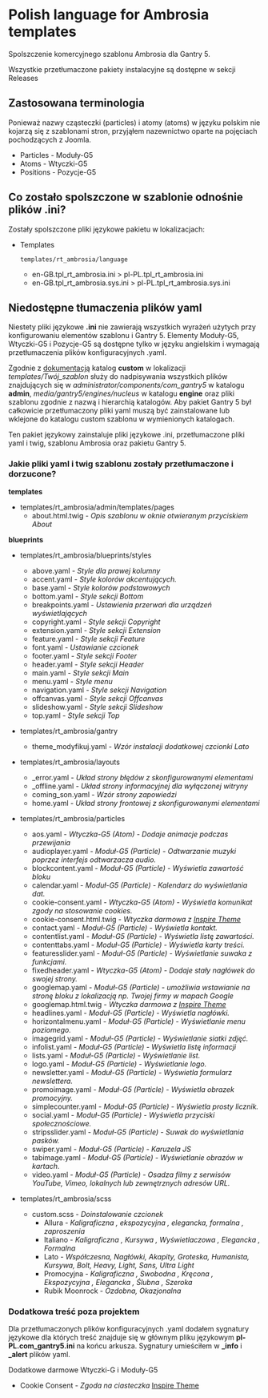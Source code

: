 # Polish language for Ambrosia templates

Spolszczenie komercyjnego szablonu Ambrosia dla Gantry 5.

Wszystkie przetłumaczone pakiety instalacyjne są dostępne w sekcji Releases

## Zastosowana terminologia

Ponieważ nazwy cząsteczki (particles) i atomy (atoms) w języku polskim nie kojarzą się z szablonami stron, przyjąłem nazewnictwo oparte na pojęciach pochodzących z Joomla.

* Particles - Moduły-G5
* Atoms - Wtyczki-G5
* Positions - Pozycje-G5

## Co zostało spolszczone w szablonie odnośnie plików .ini?

Zostały spolszczone pliki językowe pakietu w lokalizacjach:

* Templates

  `templates/rt_ambrosia/language`

  * en-GB.tpl_rt_ambrosia.ini > pl-PL.tpl_rt_ambrosia.ini
  * en-GB.tpl_rt_ambrosia.sys.ini > pl-PL.tpl_rt_ambrosia.sys.ini

## Niedostępne tłumaczenia plików yaml

Niestety pliki językowe **.ini** nie zawierają wszystkich wyrażeń użytych przy konfigurowaniu elementów szablonu i Gantry 5. Elementy Moduły-G5, Wtyczki-G5 i Pozycje-G5 są dostępne tylko w języku angielskim i wymagają przetłumaczenia plików konfiguracyjnych .yaml.

Zgodnie z [dokumentacją](https://docs.gantry.org/gantry5/advanced/customizing-theme-files#theme-directory-matrix) katalog **custom** w lokalizacji *templates/Twój_szablon* służy do nadpisywania wszystkich plików znajdujących się w *administrator/components/com_gantry5* w katalogu **admin**, *media/gantry5/engines/nucleus* w katalogu **engine** oraz pliki szablonu zgodnie z nazwą i hierarchią katalogów. Aby pakiet Gantry 5 był całkowicie przetłumaczony pliki yaml muszą być zainstalowane lub wklejone do katalogu custom szablonu w wymienionych katalogach.

Ten pakiet językowy zainstaluje pliki językowe .ini, przetłumaczone pliki yaml i twig, szablonu Ambrosia oraz pakietu Gantry 5.

### Jakie pliki yaml i twig szablonu zostały przetłumaczone i dorzucone?

**templates**

* templates/rt_ambrosia/admin/templates/pages
  * about.html.twig - *Opis szablonu w oknie otwieranym przyciskiem About*

**blueprints**

* templates/rt_ambrosia/blueprints/styles
  * above.yaml - *Style dla prawej kolumny*
  * accent.yaml - *Style kolorów akcentujących.*
  * base.yaml - *Style kolorów podstawowych*
  * bottom.yaml - *Style sekcji Bottom*
  * breakpoints.yaml - *Ustawienia przerwań dla urządzeń wyświetlających*
  * copyright.yaml - *Style sekcji Copyright*
  * extension.yaml - *Style sekcji Extension*
  * feature.yaml - *Style sekcji Feature*
  * font.yaml - *Ustawianie czcionek*
  * footer.yaml - *Style sekcji Footer*
  * header.yaml - *Style sekcji Header*
  * main.yaml - *Style sekcji Main*
  * menu.yaml - *Style menu*
  * navigation.yaml - *Style sekcji Navigation*
  * offcanvas.yaml - *Style sekcji Offcanvas*
  * slideshow.yaml - *Style sekcji Slideshow*
  * top.yaml - *Style sekcji Top*

* templates/rt_ambrosia/gantry
  * theme_modyfikuj.yaml - *Wzór instalacji dodatkowej czcionki Lato*

* templates/rt_ambrosia/layouts
  * _error.yaml - *Układ strony błędów z skonfigurowanymi elementami*
  * _offline.yaml - *Układ strony informacyjnej dla wyłączonej witryny*
  * coming_son.yaml - *Wzór strony zapowiedzi*
  * home.yaml - *Układ strony frontowej z skonfigurowanymi elementami*

* templates/rt_ambrosia/particles
  * aos.yaml - *Wtyczka-G5 (Atom) - Dodaje animacje podczas przewijania*
  * audioplayer.yaml - *Moduł-G5 (Particle) - Odtwarzanie muzyki poprzez interfejs odtwarzacza audio.*
  * blockcontent.yaml - *Moduł-G5 (Particle) - Wyświetla zawartość bloku*
  * calendar.yaml - *Moduł-G5 (Particle) - Kalendarz do wyświetlania dat.*
  * cookie-consent.yaml - *Wtyczka-G5 (Atom) - Wyświetla komunikat zgody na stosowanie cookies.*
  * cookie-consent.html.twig - *Wtyczka darmowa z [Inspire Theme](https://www.inspiretheme.com/documentation/gantry5-particles/cookie-consent)*
  * contact.yaml - *Moduł-G5 (Particle) - Wyświetla kontakt.*
  * contentlist.yaml - *Moduł-G5 (Particle) - Wyświetla listę zawartości.*
  * contenttabs.yaml - *Moduł-G5 (Particle) - Wyświetla karty treści.*
  * featuresslider.yaml - *Moduł-G5 (Particle) - Wyświetlanie suwaka z funkcjami.*
  * fixedheader.yaml - *Wtyczka-G5 (Atom) - Dodaje stały nagłówek do swojej strony.*
  * googlemap.yaml - *Moduł-G5 (Particle) - umożliwia wstawianie na stronę bloku z lokalizacją np. Twojej firmy w mapach Google*
  * googlemap.html.twig - *Wtyczka darmowa z [Inspire Theme](https://www.inspiretheme.com/documentation/gantry5-particles/google-maps)*
  * headlines.yaml - *Moduł-G5 (Particle) - Wyświetla nagłówki.*
  * horizontalmenu.yaml - *Moduł-G5 (Particle) - Wyświetlanie menu poziomego.*
  * imagegrid.yaml - *Moduł-G5 (Particle) - Wyświetlanie siatki zdjęć.*
  * infolist.yaml - *Moduł-G5 (Particle) - Wyświetla listę informacji*
  * lists.yaml - *Moduł-G5 (Particle) - Wyświetlanie list.*
  * logo.yaml - *Moduł-G5 (Particle) - Wyświetlanie logo.*
  * newsletter.yaml - *Moduł-G5 (Particle) - Wyświetla formularz newslettera.*
  * promoimage.yaml - *Moduł-G5 (Particle) - Wyświetla obrazek promocyjny.*
  * simplecounter.yaml - *Moduł-G5 (Particle) - Wyświetla prosty licznik.*
  * social.yaml - *Moduł-G5 (Particle) - Wyświetla przyciski społecznościowe.*
  * stripsslider.yaml - *Moduł-G5 (Particle) - Suwak do wyświetlania pasków.*
  * swiper.yaml - *Moduł-G5 (Particle) - Karuzela JS*
  * tabimage.yaml - *Moduł-G5 (Particle) - Wyświetlanie obrazów w kartach.*
  * video.yaml - *Moduł-G5 (Particle) - Osadza filmy z serwisów YouTube, Vimeo, lokalnych lub zewnętrznych adresów URL.*

* templates/rt_ambrosia/scss
  * custom.scss - *Doinstalowanie czcionek*
    * Allura - 	*Kaligraficzna , ekspozycyjna , elegancka, formalna , zaproszenia*
    * Italiano - *Kaligraficzna , Kursywa , Wyświetlaczowa , Elegancka , Formalna*
    * Lato - *Współczesna, Nagłówki, Akapity, Groteska, Humanista, Kursywa, Bolt, Heavy, Light, Sans, Ultra Light*
    * Promocyjna - *Kaligraficzna , Swobodna , Kręcona , Ekspozycyjna , Elegancka , Ślubna , Szeroka*
    * Rubik Moonrock - *Ozdobna, Okazjonalna*

### Dodatkowa treść poza projektem

Dla przetłumaczonych plików konfiguracyjnych .yaml dodałem sygnatury językowe dla których treść znajduje się w głównym pliku językowym  **pl-PL.com_gantry5.ini** na końcu arkusza. Sygnatury umieściłem w **_info** i **_alert** plików yaml.

Dodatkowe darmowe Wtyczki-G i Moduły-G5

* Cookie Consent - *Zgoda na ciasteczka* [Inspire Theme](https://www.inspiretheme.com/downloads/freebies/cookie-consent-atom)

